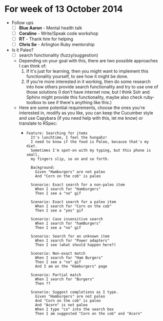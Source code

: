 # For week of 13 October 2014

* Follow ups
  - [ ] **Blue Aaron** - Mental health talk
  - [ ] **Coraline**   - Write/Speak code workshop
  - [ ] **RT**         - Thank him for helping
  - [ ] **Chris Se**   - Arlington Ruby mentorship
* Is it Paleo?
  - [ ] search functionality (fuzzy/suggestion)
  * Depending on your goal with this, there are two possible approaches I can think of:
    1. If it's just for learning, then you might want to implement this functionality yourself, to see how it might be done.
    2. If you're more interested in it working, then do some research into how others provide search functionality and try to use one of those solutions (I don't have internet now, but I think Solr and Sphinx might provide this functionality, maybe also check ruby-toolbox to see if there's anything like this.)
  * Here are some potential requirements, choose the ones you're interested in, modify as you like, you can keep the Cucumber style and use Capybara (if you need help with this, let me know) or translate to RSpec:
    * ```
      Feature: Searching for items
        It's lunchtime, I feel the hungahz!
        I need to know if the food is Paleo, because that's my diet.
        Sometimes I'm spot-on with my typing, but this phone is small,
        my fingers slip, so on and so forth.
        
        Background:
          Given "Hamburgers" are not paleo
          And "Corn on the cob" is paleo

        Scenario: Exact search for a non-paleo item
          When I search for "Hamburgers"
          Then I see a "no" gif
        
        Scenario: Exact search for a paleo item
          When I search for "Corn on the cob"
          Then I see a "yes" gif

        Scenario: Case insensitive search
          When I search for "hamBurgers"
          Then I see a "no" gif
        
        Scenario: Search for an unknown item 
          When I search for "Power adapters"
          Then I see (what should happen here?)
        
        Scenario: Non-exact match
          When I search for "Ham Burgers"
          Then I see a "no" gif
          And I am on the "Hamburgers" page
          
        Scenario: Partial match
          When I search for "Burgers"
          Then ??

        Scenario: Suggest completions as I type.
          Given "Hamburgers" are not paleo
          And "Corn on the cob" is paleo
          And "Acorn" is not paleo
          When I type "co" into the search box
          Then I am suggested "Corn on the cob" and "Acorn"
      ```

